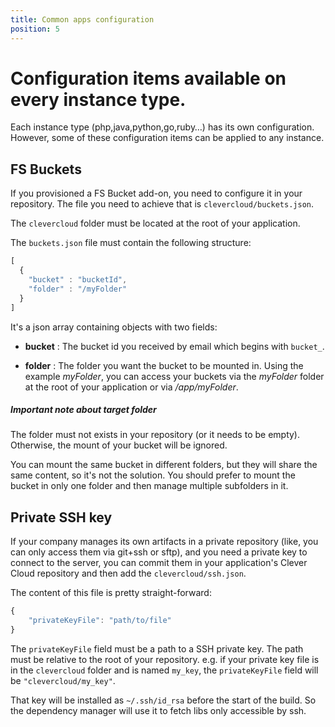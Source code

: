 ```yaml
---
title: Common apps configuration
position: 5
---
```


#  Configuration items available on every instance type.

Each instance type (php,java,python,go,ruby…) has its own configuration. However, some of
these configuration items can be applied to any instance.


## FS Buckets

If you provisioned a FS Bucket add-on, you need to configure it in your repository.
The file you need to achieve that is `clevercloud/buckets.json`.

The `clevercloud` folder must be located at the root of your application.

The `buckets.json` file must contain the following structure:

```javascript
[
  {
    "bucket" : "bucketId",
    "folder" : "/myFolder"
  }
]
```

It's a json array containing objects with two fields:

* **bucket**
: The bucket id you received by email which begins with `bucket_`.

* **folder**
: The folder you want the bucket to be mounted in. Using the example
*myFolder*, you can access your buckets via the *myFolder* folder at
the root of your application or via */app/myFolder*.

<div class="alert alert-hot-problems">
  <h5>Important note about target folder</h5>
  <p>The folder must not exists in your repository (or it needs to be empty). Otherwise, the mount of your bucket will be ignored.
  </p>
  <p>You can mount the same bucket in different folders, but they will share the same content, so it's not the solution. You should prefer to mount the bucket in only one folder and then manage multiple subfolders in it.
  </p>
</div>


## Private SSH key

If your company manages its own artifacts in a private repository (like, you can only
access them via git+ssh or sftp), and you need a private key to connect to the server, you
can commit them in your application's Clever Cloud repository and then add the
`clevercloud/ssh.json`.


The content of this file is pretty straight-forward:

```javascript
{
    "privateKeyFile": "path/to/file"
}
```

The `privateKeyFile` field must be a path to a SSH private key. The path must be relative
to the root of your repository. e.g. if your private key file is in the `clevercloud`
folder and is named `my_key`, the `privateKeyFile` field will be `"clevercloud/my_key"`.


That key will be installed as `~/.ssh/id_rsa` before the start of the build. So the
dependency manager will use it to fetch libs only accessible by ssh.
